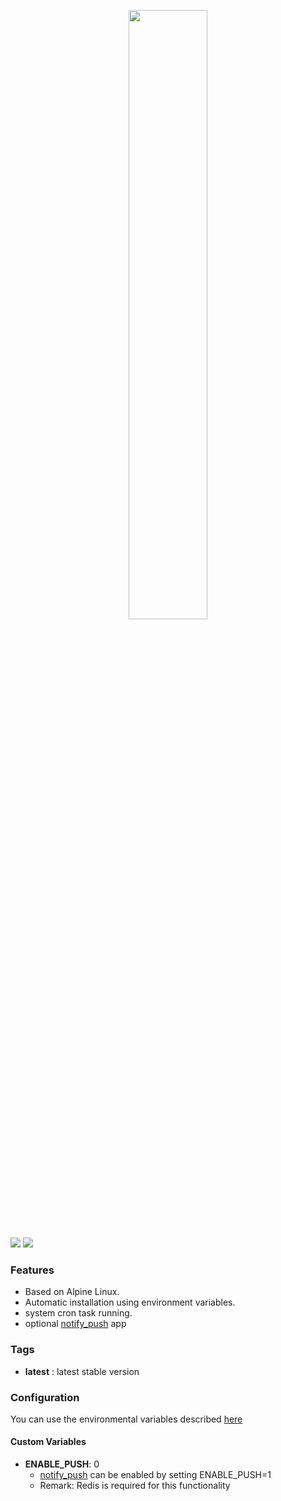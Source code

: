 <p align="center">
  <img width="50%" src="https://upload.wikimedia.org/wikipedia/commons/6/60/Nextcloud_Logo.svg">
</p>

[![](https://images.microbadger.com/badges/version/starbix/nextcloud.svg)](http://microbadger.com/images/starbix/nextcloud) [![](https://images.microbadger.com/badges/image/starbix/nextcloud.svg)](http://microbadger.com/images/starbix/nextcloud)


### Features
- Based on Alpine Linux.
- Automatic installation using environment variables.
- system cron task running.
- optional [notify_push](https://github.com/nextcloud/notify_push) app

### Tags
- **latest** : latest stable version

### Configuration

You can use the environmental variables described [here](https://github.com/nextcloud/docker#auto-configuration-via-environment-variables)

#### Custom Variables
- **ENABLE_PUSH**: 0
  - [notify_push](https://github.com/nextcloud/notify_push) can be enabled by setting ENABLE_PUSH=1
  - Remark: Redis is required for this functionality
